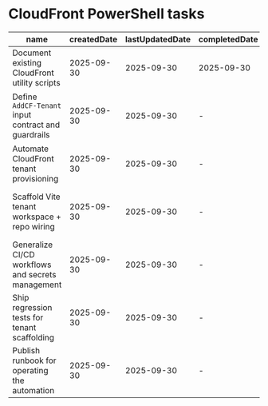 # CloudFront PowerShell tasks

| name                                                | createdDate | lastUpdatedDate | completedDate | status   | description |
| --------------------------------------------------- | ----------- | --------------- | ------------- | -------- | ----------- |
| Document existing CloudFront utility scripts        | 2025-09-30  | 2025-09-30      | 2025-09-30    | complete | Capture current helper coverage in `README.md` so operators know when to use each script. |
| Define `AddCF-Tenant` input contract and guardrails | 2025-09-30  | 2025-09-30      | -             | planned  | Specify required parameters (domain, display name, distribution ID, env secret keys) and validation to prevent duplicate tenants. |
| Automate CloudFront tenant provisioning             | 2025-09-30  | 2025-09-30      | -             | planned  | Use AWS CLI/SDK calls to create the distribution tenant and persist its ID back to `cf-distributions.json`. |
| Scaffold Vite tenant workspace + repo wiring        | 2025-09-30  | 2025-09-30      | -             | planned  | Generate a Vite site with `<AppBasic />`, register it in pnpm workspaces, root scripts, nginx configs, env templates, and CloudFront mappings. |
| Generalize CI/CD workflows and secrets management   | 2025-09-30  | 2025-09-30      | -             | planned  | Update GitHub Actions to derive tenants dynamically, manage per-site secrets, and ensure new tenants flow through build/deploy jobs automatically. |
| Ship regression tests for tenant scaffolding        | 2025-09-30  | 2025-09-30      | -             | planned  | Add automation that scaffolds a test tenant, runs `pnpm clean/install/build/lint/format`, and boots a preview to confirm the welcome page renders. |
| Publish runbook for operating the automation        | 2025-09-30  | 2025-09-30      | -             | planned  | Document how to invoke `AddCF-Tenant.ps1`, required IAM roles, cleanup steps, and verification checks once the tooling ships. |
